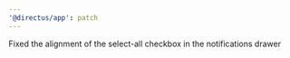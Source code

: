 ```yaml
---
'@directus/app': patch
---
```


Fixed the alignment of the select-all checkbox in the notifications drawer
